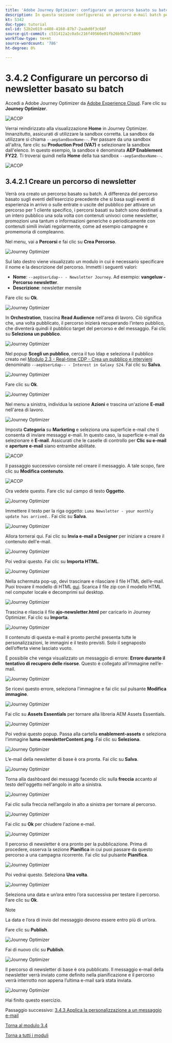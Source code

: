 ```yaml
---
title: 'Adobe Journey Optimizer: configurare un percorso basato su batch'
description: In questa sezione configurerai un percorso e-mail batch per inviare una newsletter
kt: 5342
doc-type: tutorial
exl-id: 52b2e019-e408-4160-87b7-2aabd0f3c68f
source-git-commit: c531412a2c0a5c216f49560e01fb26b9b7e71869
workflow-type: tm+mt
source-wordcount: '786'
ht-degree: 0%

---
```


# 3.4.2 Configurare un percorso di newsletter basato su batch

Accedi a Adobe Journey Optimizer da [Adobe Experience Cloud](https://experience.adobe.com). Fare clic su **Journey Optimizer**.

![ACOP](./../../../modules/ajo-b2c/module3.1/images/acophome.png)

Verrai reindirizzato alla visualizzazione **Home** in Journey Optimizer. Innanzitutto, assicurati di utilizzare la sandbox corretta. La sandbox da utilizzare si chiama `--aepSandboxName--`. Per passare da una sandbox all&#39;altra, fare clic su **Production Prod (VA7)** e selezionare la sandbox dall&#39;elenco. In questo esempio, la sandbox è denominata **AEP Enablement FY22**. Ti troverai quindi nella **Home** della tua sandbox `--aepSandboxName--`.

![ACOP](./../../../modules/ajo-b2c/module3.1/images/acoptriglp.png)

## 3.4.2.1 Creare un percorso di newsletter

Verrà ora creato un percorso basato su batch. A differenza del percorso basato sugli eventi dell’esercizio precedente che si basa sugli eventi di esperienza in arrivo o sulle entrate o uscite del pubblico per attivare un percorso per 1 cliente specifico, i percorsi basati su batch sono destinati a un intero pubblico una sola volta con contenuti univoci come newsletter, promozioni una tantum o informazioni generiche o periodicamente con contenuti simili inviati regolarmente, come ad esempio campagne e promemoria di compleanno.

Nel menu, vai a **Percorsi** e fai clic su **Crea Percorso**.

![Journey Optimizer](./images/oc43.png)

Sul lato destro viene visualizzato un modulo in cui è necessario specificare il nome e la descrizione del percorso. Immetti i seguenti valori:

- **Nome**: `--aepUserLdap-- - Newsletter Journey`. Ad esempio: **vangeluw - Percorso newsletter**.
- **Descrizione**: newsletter mensile

Fare clic su **Ok**.

![Journey Optimizer](./images/batchj2.png)

In **Orchestration**, trascina **Read Audience** nell&#39;area di lavoro. Ciò significa che, una volta pubblicato, il percorso inizierà recuperando l’intero pubblico, che diventerà quindi il pubblico target del percorso e del messaggio. Fai clic su **Seleziona un pubblico**.

![Journey Optimizer](./images/batchj3.png)

Nel popup **Scegli un pubblico**, cerca il tuo ldap e seleziona il pubblico creato nel [Modulo 2.3 - Real-time CDP - Crea un pubblico e intervieni](./../../../modules/rtcdp-b2c/module2.3/real-time-cdp-build-a-segment-take-action.md) denominato `--aepUserLdap-- - Interest in Galaxy S24`. Fai clic su **Salva**.

![Journey Optimizer](./images/batchj5.png)

Fare clic su **Ok**.

![Journey Optimizer](./images/batchj6.png)

Nel menu a sinistra, individua la sezione **Azioni** e trascina un&#39;azione **E-mail** nell&#39;area di lavoro.

![Journey Optimizer](./images/batchj7.png)

Imposta **Categoria** su **Marketing** e seleziona una superficie e-mail che ti consenta di inviare messaggi e-mail. In questo caso, la superficie e-mail da selezionare è **E-mail**. Assicurati che le caselle di controllo per **Clic su e-mail** e **aperture e-mail** siano entrambe abilitate.

![ACOP](./images/journeyactions1eee.png)

Il passaggio successivo consiste nel creare il messaggio. A tale scopo, fare clic su **Modifica contenuto**.

![ACOP](./images/journeyactions2.png)

Ora vedete questo. Fare clic sul campo di testo **Oggetto**.

![Journey Optimizer](./images/batch4.png)

Immettere il testo per la riga oggetto: `Luma Newsletter - your monthly update has arrived.`. Fai clic su **Salva**.

![Journey Optimizer](./images/batch5.png)

Allora tornerai qui. Fai clic su **Invia e-mail a Designer** per iniziare a creare il contenuto dell&#39;e-mail.

![Journey Optimizer](./images/batch6.png)

Poi vedrai questo. Fai clic su **Importa HTML**.

![Journey Optimizer](./images/batch7.png)

Nella schermata pop-up, devi trascinare e rilasciare il file HTML dell’e-mail. Puoi trovare il modello di HTML [qui](./../../../assets/html/ajo-newsletter.html.zip). Scarica il file zip con il modello HTML nel computer locale e decomprimi sul desktop.

![Journey Optimizer](./images/html1.png)

Trascina e rilascia il file **ajo-newsletter.html** per caricarlo in Journey Optimizer. Fai clic su **Importa**.

![Journey Optimizer](./images/batch8.png)

Il contenuto di questa e-mail è pronto perché presenta tutte le personalizzazioni, le immagini e il testo previsti. Solo il segnaposto dell’offerta viene lasciato vuoto.

È possibile che venga visualizzato un messaggio di errore: **Errore durante il tentativo di recupero delle risorse**. Questo è collegato all’immagine nell’e-mail.

![Journey Optimizer](./images/errorfetch.png)

Se ricevi questo errore, seleziona l&#39;immagine e fai clic sul pulsante **Modifica immagine**.

![Journey Optimizer](./images/errorfetch1.png)

Fai clic su **Assets Essentials** per tornare alla libreria AEM Assets Essentials.

![Journey Optimizer](./images/errorfetch2.png)

Poi vedrai questo popup. Passa alla cartella **enablement-assets** e seleziona l&#39;immagine **luma-newsletterContent.png**. Fai clic su **Seleziona**.

![Journey Optimizer](./images/errorfetch3.png)

L’e-mail della newsletter di base è ora pronta. Fai clic su **Salva**.

![Journey Optimizer](./images/ready.png)

Torna alla dashboard dei messaggi facendo clic sulla **freccia** accanto al testo dell&#39;oggetto nell&#39;angolo in alto a sinistra.

![Journey Optimizer](./images/batch9.png)

Fai clic sulla freccia nell’angolo in alto a sinistra per tornare al percorso.

![Journey Optimizer](./images/oc79aeee.png)

Fai clic su **Ok** per chiudere l&#39;azione e-mail.

![Journey Optimizer](./images/oc79beee.png)

Il percorso di newsletter è ora pronto per la pubblicazione. Prima di procedere, osserva la sezione **Pianifica** in cui puoi passare da questo percorso a una campagna ricorrente. Fai clic sul pulsante **Pianifica**.

![Journey Optimizer](./images/batchj12.png)

Poi vedrai questo. Seleziona **Una volta**.

![Journey Optimizer](./images/sch1.png)

Seleziona una data e un’ora entro l’ora successiva per testare il percorso. Fare clic su **Ok**.

>[!NOTE]
>
>La data e l’ora di invio del messaggio devono essere entro più di un’ora.

Fare clic su **Publish**.

![Journey Optimizer](./images/batchj13.png)

Fai di nuovo clic su **Publish**.

![Journey Optimizer](./images/batchj14.png)

Il percorso di newsletter di base è ora pubblicato. Il messaggio e-mail della newsletter verrà inviato come definito nella pianificazione e il percorso verrà interrotto non appena l’ultima e-mail sarà stata inviata.

![Journey Optimizer](./images/batchj14eee.png)

Hai finito questo esercizio.

Passaggio successivo: [3.4.3 Applica la personalizzazione a un messaggio e-mail](./ex3.md)

[Torna al modulo 3.4](./journeyoptimizer.md)

[Torna a tutti i moduli](../../../overview.md)
